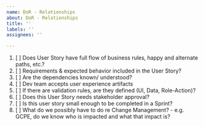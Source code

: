 ```yaml
---
name: DoR - Relationships
about: DoR - Relationships
title: ''
labels: ''
assignees: ''

---
```


1. [ ] Does User Story have full flow of business rules, happy and alternate paths, etc.?
2. [ ] Requirements & expected behavior included in the User Story?
3. [ ] Are the dependencies known/ understood?
4. [ ] Dev team accepts user experience artifacts
5.	[ ] If there are validation rules, are they defined (UI, Data, Role-Action)?
6. [ ] Does this User Story needs stakeholder approval?
7.	[ ] Is this user story small enough to be completed in a Sprint?
8.	[ ] What do we possibly have to do re Change Management? - e.g. GCPE, do we know who is impacted and what that impact is?
